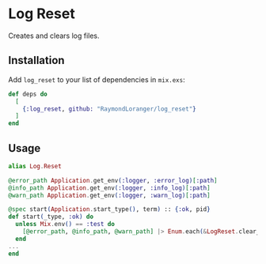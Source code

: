 # Log Reset

Creates and clears log files.

## Installation

Add `log_reset` to your list of dependencies in `mix.exs`:

```elixir
def deps do
  [
    {:log_reset, github: "RaymondLoranger/log_reset"}
  ]
end
```

## Usage

```elixir
alias Log.Reset

@error_path Application.get_env(:logger, :error_log)[:path]
@info_path Application.get_env(:logger, :info_log)[:path]
@warn_path Application.get_env(:logger, :warn_log)[:path]

@spec start(Application.start_type(), term) :: {:ok, pid}
def start(_type, :ok) do
  unless Mix.env() == :test do
    [@error_path, @info_path, @warn_path] |> Enum.each(&LogReset.clear_log/1)
  end
...
end
